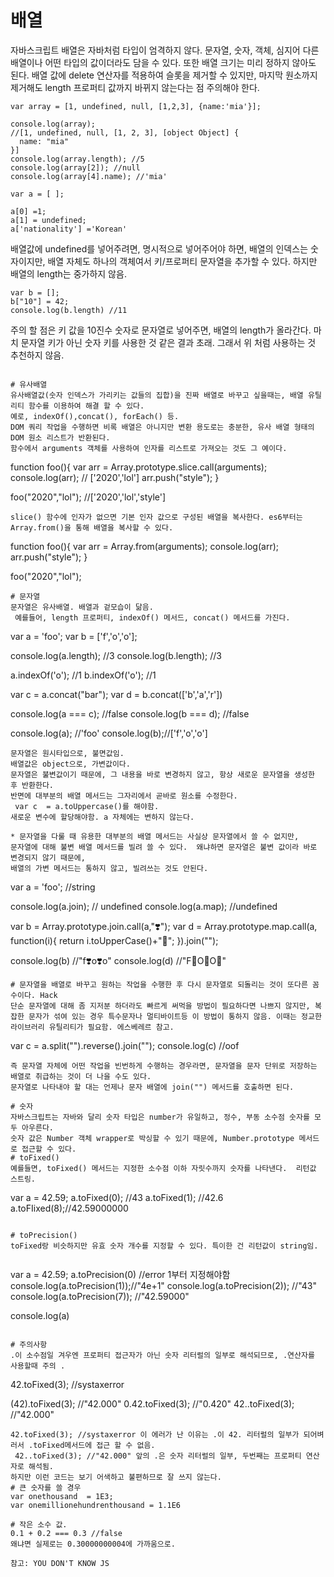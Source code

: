 # 배열
자바스크립트 배열은 자바처럼 타입이 엄격하지 않다. 문자열, 숫자, 객체, 심지어 다른 배열이나 어떤 타입의 값이더라도 담을 수 있다.
또한 배열 크기는 미리 정하지 않아도 된다. 
배열 값에 delete 연산자를 적용하여 슬롯을 제거할 수 있지만, 마지막 원소까지 제거해도 length 프로퍼티 값까지 바뀌지 않는다는 점 주의해야 한다. 
```
var array = [1, undefined, null, [1,2,3], {name:'mia'}];

console.log(array);
//[1, undefined, null, [1, 2, 3], [object Object] {
  name: "mia"
}]
console.log(array.length); //5
console.log(array[2]); //null
console.log(array[4].name); //'mia'

var a = [ ];

a[0] =1;
a[1] = undefined;
a['nationality'] ='Korean'
```
배열값에 undefined를 넣어주려면, 명시적으로 넣어주어야 하면, 배열의 인덱스는 숫자이지만,
배열 자체도 하나의 객체여서 키/프로퍼티 문자열을 추가할 수 있다. 하지만 배열의 length는 중가하지 않음. 

```
var b = [];
b["10"] = 42;
console.log(b.length) //11
````
주의 할 점은 키 값을 10진수 숫자로 문자열로 넣어주면, 배열의 length가 올라간다. 마치 문자열 키가 아닌
숫자 키를 사용한 것 같은 결과 초래. 그래서 위 처럼 사용하는 것 추천하지 않음. 

```

# 유사배열
유사배열값(숫자 인덱스가 가리키는 값들의 집합)을 진짜 배열로 바꾸고 싶을때는, 배열 유틸리티 함수를 이용하여 해결 할 수 있다. 
예로, indexOf(),concat(), forEach() 등. 
DOM 쿼리 작업을 수행하면 비록 배열은 아니지만 변환 용도로는 충분한, 유사 배열 형태의 DOM 원소 리스트가 반환된다. 
함수에서 arguments 객체를 사용하여 인자를 리스트로 가져오는 것도 그 예이다. 

```
function foo(){
  var arr = Array.prototype.slice.call(arguments);
  console.log(arr); // ['2020','lol']
  arr.push("style");
}

foo("2020","lol"); //['2020','lol','style']
```
slice() 함수에 인자가 없으면 기본 인자 값으로 구성된 배열을 복사한다. es6부터는 Array.from()을 통해 배열을 복사할 수 있다. 

```
function foo(){
  var arr = Array.from(arguments);
  console.log(arr);
  arr.push("style");
}

foo("2020","lol");
```
# 문자열 
문자열은 유사배열. 배열과 겉모습이 닮음.
 예를들어, length 프로퍼티, indexOf() 메서드, concat() 메서드를 가진다. 
```
var a = 'foo';
var b = ['f','o','o'];


console.log(a.length); //3
console.log(b.length); //3 

a.indexOf('o'); //1
b.indexOf('o'); //1

var c = a.concat("bar");
var d = b.concat(['b','a','r'])


console.log(a === c); //false
console.log(b === d); //false

console.log(a); //'foo'
console.log(b);//['f','o','o']

```
문자열은 원시타입으로, 불면값임. 
배열값은 object으로, 가변값이다. 
문자열은 불변값이기 때문에, 그 내용을 바로 변경하지 않고, 항상 새로운 문자열을 생성한 후 반환한다. 
반면에 대부분의 배열 메서드는 그자리에서 곧바로 원소를 수정한다. 
 var c  = a.toUppercase()를 해야함. 
새로운 변수에 할당해야함. a 자체에는 변하지 않는다. 

* 문자열을 다룰 때 유용한 대부분의 배열 메서드는 사실상 문자열에서 쓸 수 없지만, 
문자열에 대해 불변 배열 메서드를 빌려 쓸 수 있다.  왜냐하면 문자열은 불변 값이라 바로 변경되지 않기 때문에,
배열의 가변 메서드는 통하지 않고, 빌려쓰는 것도 안된다. 

```
var a = 'foo'; //string

console.log(a.join); // undefined
console.log(a.map); //undefined


var b = Array.prototype.join.call(a,"❣️");
var d = Array.prototype.map.call(a, function(i){
  return i.toUpperCase()+"💖";
}).join("");

console.log(b) //"f❣️o❣️o"
console.log(d) //"F💖O💖O💖"

```
# 문자열을 배열로 바꾸고 원하는 작업을 수행한 후 다시 문자열로 되돌리는 것이 또다른 꼼수이다. Hack
단순 문자열에 대해 좀 지저분 하더라도 빠르게 써먹을 방법이 필요하다면 나쁘지 않지만, 복잡한 문자가 섞여 있는 경우 특수문자나 멀티바이트등 이 방법이 통하지 않음. 이때는 정교한 라이브러리 유틸리티가 필요함. 에스베레르 참고. 
```
var c = a.split("").reverse().join("");
console.log(c) //oof 

```
즉 문자열 자체에 어떤 작업을 빈번하게 수행하는 경우라면, 문자열을 문자 단위로 저장하는 배열로 취급하는 것이 더 나을 수도 있다. 
문자열로 나타내야 할 대는 언제나 문자 배열에 join("") 메서드를 호출하면 된다. 

# 숫자 
자바스크립트는 자바와 달리 숫자 타입은 number가 유일하고, 정수, 부동 소수점 숫자를 모두 아우른다. 
숫자 값은 Number 객체 wrapper로 박싱할 수 있기 때문에, Number.prototype 메서드로 접근할 수 있다. 
# toFixed()
예를들면, toFixed() 메서드는 지정한 소수점 이하 자릿수까지 숫자를 나타낸다.  리턴값 스트링. 
```
var a = 42.59;
a.toFixed(0); //43
a.toFixed(1); //42.6
a.toFIixed(8);//42.59000000
```

# toPrecision() 
toFixed랑 비슷하지만 유효 숫자 개수를 지정할 수 있다. 특이한 건 리턴값이 string임. 
 
```
var a = 42.59; 
a.toPrecision(0) //error 1부터 지정해야함 
console.log(a.toPrecision(1));//"4e+1"
console.log(a.toPrecision(2)); //"43"
console.log(a.toPrecision(7)); //"42.59000"

console.log(a)
```

# 주의사항 
.이 소수점일 겨우엔 프로퍼티 접근자가 아닌 숫자 리터럴의 일부로 해석되므로, .연산자를 사용할때 주의 .
```
42.toFixed(3); //systaxerror

(42).toFixed(3); //"42.000"
0.42.toFixed(3); //"0.420"
42..toFixed(3); //"42.000"

```
42.toFixed(3); //systaxerror 이 에러가 난 이유는 .이 42. 리터럴의 일부가 되어벼러서 .toFixed메서드에 접근 할 수 없음. 
 42..toFixed(3); //"42.000" 앞의 .은 숫자 리터럴의 일부, 두번째는 프로퍼티 연산자로 해석됨. 
하지만 이런 코드는 보기 어색하고 불편하므로 잘 쓰지 않는다. 
# 큰 숫자를 쓸 경우 
var onethousand  = 1E3;
var onemillionehundrenthousand = 1.1E6

# 작은 소수 값. 
0.1 + 0.2 === 0.3 //false 
왜냐면 실제로는 0.30000000004에 가까움으로. 

참고: YOU DON'T KNOW JS

